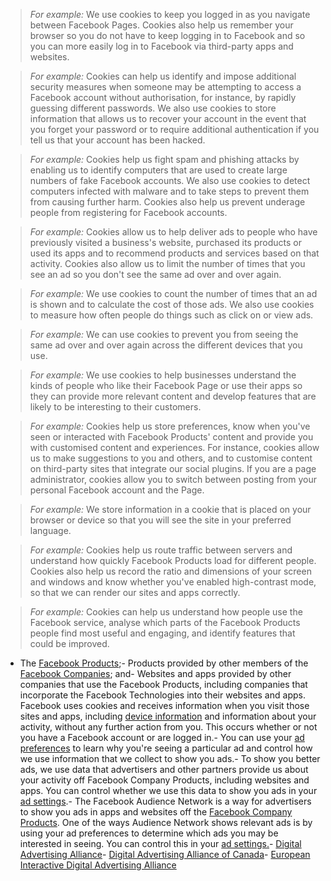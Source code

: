 
> *For example:* We use cookies to keep you logged in as you navigate between Facebook Pages. Cookies also help us remember your browser so you do not have to keep logging in to Facebook and so you can more easily log in to Facebook via third-party apps and websites.

> *For example:* Cookies can help us identify and impose additional security measures when someone may be attempting to access a Facebook account without authorisation, for instance, by rapidly guessing different passwords. We also use cookies to store information that allows us to recover your account in the event that you forget your password or to require additional authentication if you tell us that your account has been hacked.

> *For example:* Cookies help us fight spam and phishing attacks by enabling us to identify computers that are used to create large numbers of fake Facebook accounts. We also use cookies to detect computers infected with malware and to take steps to prevent them from causing further harm. Cookies also help us prevent underage people from registering for Facebook accounts.

> *For example:* Cookies allow us to help deliver ads to people who have previously visited a business's website, purchased its products or used its apps and to recommend products and services based on that activity. Cookies also allow us to limit the number of times that you see an ad so you don't see the same ad over and over again.

> *For example:* We use cookies to count the number of times that an ad is shown and to calculate the cost of those ads. We also use cookies to measure how often people do things such as click on or view ads.

> *For example:* We can use cookies to prevent you from seeing the same ad over and over again across the different devices that you use.

> *For example:* We use cookies to help businesses understand the kinds of people who like their Facebook Page or use their apps so they can provide more relevant content and develop features that are likely to be interesting to their customers.

> *For example:* Cookies help us store preferences, know when you've seen or interacted with Facebook Products' content and provide you with customised content and experiences. For instance, cookies allow us to make suggestions to you and others, and to customise content on third-party sites that integrate our social plugins. If you are a page administrator, cookies allow you to switch between posting from your personal Facebook account and the Page.

> *For example:* We store information in a cookie that is placed on your browser or device so that you will see the site in your preferred language.

> *For example:* Cookies help us route traffic between servers and understand how quickly Facebook Products load for different people. Cookies also help us record the ratio and dimensions of your screen and windows and know whether you've enabled high-contrast mode, so that we can render our sites and apps correctly.

> *For example:* Cookies can help us understand how people use the Facebook service, analyse which parts of the Facebook Products people find most useful and engaging, and identify features that could be improved.
- The [Facebook Products](https://www.facebook.com/help/1561485474074139?ref=cookies);- Products provided by other members of the [Facebook Companies](https://www.facebook.com/help/111814505650678?ref=cookies); and- Websites and apps provided by other companies that use the Facebook Products, including companies that incorporate the Facebook Technologies into their websites and apps. Facebook uses cookies and receives information when you visit those sites and apps, including [device information](#) and information about your activity, without any further action from you. This occurs whether or not you have a Facebook account or are logged in.- You can use your [ad preferences](https://www.facebook.com/ads/preferences/edit/) to learn why you're seeing a particular ad and control how we use information that we collect to show you ads.- To show you better ads, we use data that advertisers and other partners provide us about your activity off Facebook Company Products, including websites and apps. You can control whether we use this data to show you ads in your [ad settings](https://www.facebook.com/ads/settings).- The Facebook Audience Network is a way for advertisers to show you ads in apps and websites off the [Facebook Company Products](#). One of the ways Audience Network shows relevant ads is by using your ad preferences to determine which ads you may be interested in seeing. You can control this in your [ad settings.](https://www.facebook.com/ads/settings)- [Digital Advertising Alliance]()- [Digital Advertising Alliance of Canada]()- [European Interactive Digital Advertising Alliance]()